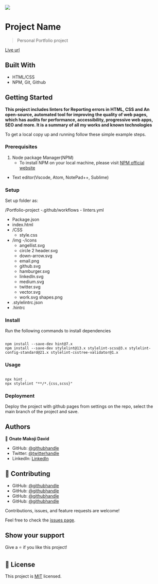 ![](https://img.shields.io/badge/Microverse-blueviolet)

# Project Name

> Personal Portfolio project

[Live url](https://acedavon.github.io/Portfolio-project/)

## Built With

- HTML/CSS
- NPM, Git, Github

## Getting Started

**This project includes linters for Reporting errors in HTML, CSS and An open-source, automated tool for improving the quality of web pages, which has audits for performance, accessibility, progressive web apps, SEO and more. It is a summary of all my works and known technologies**

To get a local copy up and running follow these simple example steps.

### Prerequisites

1. Node package Manager(NPM)
   - To install NPM on your local machine, please visit [ NPM official website](https://nodejs.org/en/download/)

- Text editor(Vscode, Atom, NotePad++, Sublime)

### Setup

Set up folder as:

/Portfolio-project
-.github/workflows - linters.yml

- Package.json
- index.html
- /CSS
  - style.css
- /img
  -/icons
  - angellist.svg
  - circle 2 header.svg
  - down-arrow.svg
  - email.png
  - github.svg
  - hamburger.svg
  - linkedIn.svg
  - medium.svg
  - twitter.svg
  - vector.svg
  - work.svg
    shapes.png
- .stylelintrc.json
- .hintrc

### Install

Run the following commands to install dependencies

```

npm install --save-dev hint@7.x
npm install --save-dev stylelint@13.x stylelint-scss@3.x stylelint-config-standard@21.x stylelint-csstree-validator@1.x

```

### Usage

```

npx hint .
npx stylelint "**/*.{css,scss}"

```

### Deployment

Deploy the project with github pages from settings on the repo, select the main branch of the project and save.

## Authors

👤 **Onate Makoji David**

- GitHub: [@githubhandle](https://github.com/aceDavon)
- Twitter: [@twitterhandle](https://twitter.com/Sharkleshevon)
- LinkedIn: [LinkedIn](https://linkedin.com/in/david-makoji-b6090971)

## 🤝 Contributing

- GitHub: [@githubhandle](https://github.com/KebebewAbabu)
- GitHub: [@githubhandle](https://github.com/DebbyMiressa)
- GitHub: [@githubhandle](https://github.com/Rn486)
- GitHub: [@githubhandle](https://github.com/SurafelGetachewT)

Contributions, issues, and feature requests are welcome!

Feel free to check the [issues page](../../issues/).

## Show your support

Give a ⭐️ if you like this project!

## 📝 License

This project is [MIT](./MIT.md) licensed.
